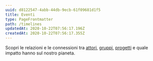 ```yaml
---
uuid: d8122547-4abb-44db-9ecb-61f09681d1f5
title: Eventi
type: PageFrontmatter
path: /timelines
updatedAt: 2020-10-22T07:56:17.196Z
createdAt: 2020-10-22T07:56:17.355Z
---
```


Scopri le relazioni e le connessioni tra [attori](/actors), [gruppi](/groups), [progetti](/projects) e quale impatto hanno sul nostro pianeta.
